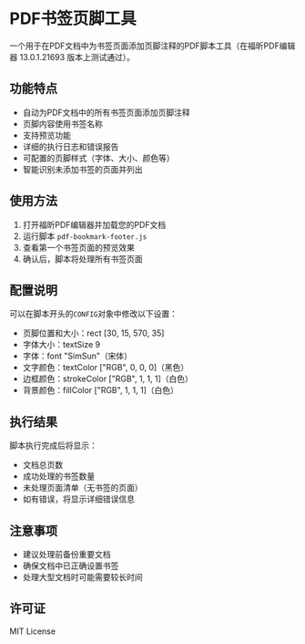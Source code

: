# PDF书签页脚工具

一个用于在PDF文档中为书签页面添加页脚注释的PDF脚本工具（在福昕PDF编辑器 13.0.1.21693 版本上测试通过）。

## 功能特点

- 自动为PDF文档中的所有书签页面添加页脚注释
- 页脚内容使用书签名称
- 支持预览功能
- 详细的执行日志和错误报告
- 可配置的页脚样式（字体、大小、颜色等）
- 智能识别未添加书签的页面并列出

## 使用方法

1. 打开福昕PDF编辑器并加载您的PDF文档
2. 运行脚本 `pdf-bookmark-footer.js`
3. 查看第一个书签页面的预览效果
4. 确认后，脚本将处理所有书签页面

## 配置说明

可以在脚本开头的`CONFIG`对象中修改以下设置：

- 页脚位置和大小：rect [30, 15, 570, 35]
- 字体大小：textSize 9
- 字体：font "SimSun"（宋体）
- 文字颜色：textColor ["RGB", 0, 0, 0]（黑色）
- 边框颜色：strokeColor ["RGB", 1, 1, 1]（白色）
- 背景颜色：fillColor ["RGB", 1, 1, 1]（白色）

## 执行结果

脚本执行完成后将显示：
- 文档总页数
- 成功处理的书签数量
- 未处理页面清单（无书签的页面）
- 如有错误，将显示详细错误信息

## 注意事项

- 建议处理前备份重要文档
- 确保文档中已正确设置书签
- 处理大型文档时可能需要较长时间

## 许可证

MIT License
